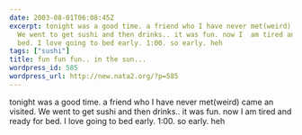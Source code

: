 ```yaml
---
date: 2003-08-01T06:08:45Z
excerpt: tonight was a good time. a friend who I have never met(weird) came an visited.
  We went to get sushi and then drinks.. it was fun. now I  am tired and ready for
  bed. I love going to bed early. 1:00. so early. heh
tags: ["sushi"]
title: fun fun fun.. in the sun...
wordpress_id: 585
wordpress_url: http://new.nata2.org/?p=585
---
```


tonight was a good time. a friend who I have never met(weird) came an visited. We went to get sushi and then drinks.. it was fun. now I  am tired and ready for bed. I love going to bed early. 1:00. so early. heh
